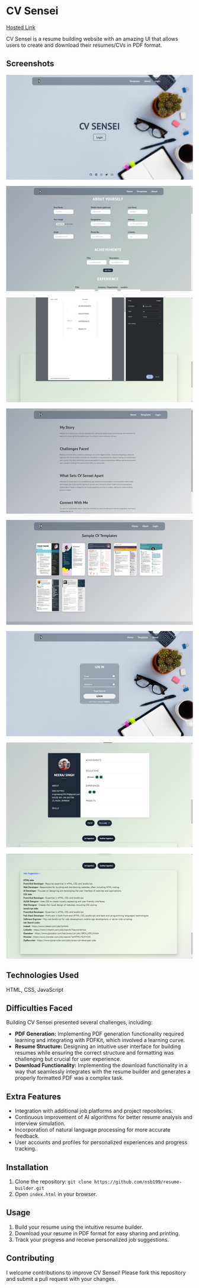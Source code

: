# CV Sensei

[Hosted Link](https://nsb199.github.io/resume-builder/)

CV Sensei is a resume building website with an amazing UI that allows users to create and download their resumes/CVs in PDF format.

## Screenshots
![Home Page](screenshots/home.png)

![Resume Builder](screenshots/resume-builder.png)

![Download CV](screenshots/download-cv.png)

![About Page](screenshots/about.png)

![Templates Page](screenshots/templates.png)

![Login Page](screenshots/login.png)

![Sample CV](screenshots/sample.png)

![Job Suggestions](screenshots/job-suggestions.png)

## Technologies Used
 HTML, CSS, JavaScript

## Difficulties Faced
Building CV Sensei presented several challenges, including:
- **PDF Generation:** Implementing PDF generation functionality required learning and integrating with PDFKit, which involved a learning curve.
- **Resume Structure:** Designing an intuitive user interface for building resumes while ensuring the correct structure and formatting was challenging but crucial for user experience.
- **Download Functionality:** Implementing the download functionality in a way that seamlessly integrates with the resume builder and generates a properly formatted PDF was a complex task.

## Extra Features
- Integration with additional job platforms and project repositories.
- Continuous improvement of AI algorithms for better resume analysis and interview simulation.
- Incorporation of natural language processing for more accurate feedback.
- User accounts and profiles for personalized experiences and progress tracking.

## Installation
1. Clone the repository: `git clone https://github.com/nsb199/resume-builder.git`
2. Open `index.html` in your browser.

## Usage
1. Build your resume using the intuitive resume builder.
2. Download your resume in PDF format for easy sharing and printing.
3. Track your progress and receive personalized job suggestions.

## Contributing
I welcome contributions to improve CV Sensei! Please fork this repository and submit a pull request with your changes.

